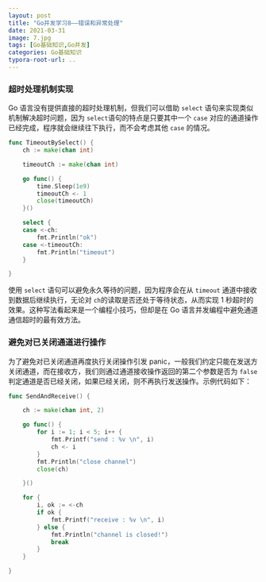 ```yaml
---
layout: post
title: "Go并发学习8——错误和异常处理"
date: 2021-03-31
image: 7.jpg
tags: [Go基础知识,Go并发]
categories: Go基础知识
typora-root-url: ..
---
```




### 超时处理机制实现

Go 语言没有提供直接的超时处理机制，但我们可以借助 `select` 语句来实现类似机制解决超时问题，因为 `select`语句的特点是只要其中一个 `case` 对应的通道操作已经完成，程序就会继续往下执行，而不会考虑其他 `case` 的情况。

```go
func TimeoutBySelect() {
    ch := make(chan int)

    timeoutCh := make(chan int)

    go func() {
        time.Sleep(1e9)
        timeoutCh <- 1
        close(timeoutCh)
    }()

    select {
    case <-ch:
        fmt.Println("ok")
    case <-timeoutCh:
        fmt.Println("timeout")
    }

}

```

使用 `select` 语句可以避免永久等待的问题，因为程序会在从 `timeout` 通道中接收到数据后继续执行，无论对 `ch`的读取是否还处于等待状态，从而实现 1 秒超时的效果。这种写法看起来是一个编程小技巧，但却是在 Go 语言并发编程中避免通道通信超时的最有效方法。



### 避免对已关闭通道进行操作

为了避免对已关闭通道再度执行关闭操作引发 panic，一般我们约定只能在发送方关闭通道，而在接收方，我们则通过通道接收操作返回的第二个参数是否为 `false` 判定通道是否已经关闭，如果已经关闭，则不再执行发送操作。示例代码如下：

```go
func SendAndReceive() {

    ch := make(chan int, 2)

    go func() {
        for i := 1; i < 5; i++ {
            fmt.Printf("send : %v \n", i)
            ch <- i
        }
        fmt.Println("close channel")
        close(ch)

    }()

    for {
        i, ok := <-ch
        if ok {
            fmt.Printf("receive : %v \n", i)
        } else {
            fmt.Println("channel is closed!")
            break
        }
    }

}
```
